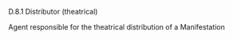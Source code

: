 D.8.1 Distributor (theatrical)

Agent responsible for the theatrical distribution of a Manifestation

